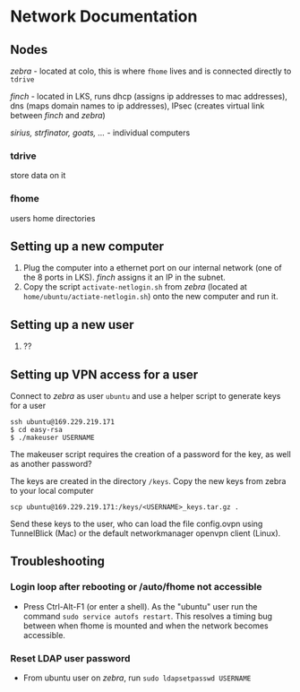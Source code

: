 # Network Documentation

## Nodes

*zebra* - located at colo, this is where `fhome` lives and is connected directly to `tdrive`

*finch* - located in LKS, runs dhcp (assigns ip addresses to mac addresses), dns (maps domain names to ip addresses), IPsec (creates virtual link between *finch* and *zebra*)

*sirius, strfinator, goats, ...* - individual computers

### tdrive

store data on it

### fhome

users home directories

## Setting up a new computer

1. Plug the computer into a ethernet port on our internal network (one of the 8 ports in LKS). *finch* assigns it an IP in the subnet.
2. Copy the script `activate-netlogin.sh` from *zebra* (located at `home/ubuntu/actiate-netlogin.sh`) onto the new computer and run it.

## Setting up a new user

1. ??

## Setting up VPN access for a user

Connect to *zebra* as user `ubuntu` and use a helper script to generate keys for a user 

```
ssh ubuntu@169.229.219.171
$ cd easy-rsa
$ ./makeuser USERNAME
```

The makeuser script requires the creation of a password for the key, as well as another password?

The keys are created in the directory `/keys`. Copy the new keys from zebra to your local computer

```scp ubuntu@169.229.219.171:/keys/<USERNAME>_keys.tar.gz .```

Send these keys to the user, who can load the file config.ovpn using TunnelBlick (Mac) or the default networkmanager openvpn client (Linux).

## Troubleshooting

### Login loop after rebooting or /auto/fhome not accessible

* Press Ctrl-Alt-F1 (or enter a shell). As the "ubuntu" user run the command `sudo service autofs restart`. This resolves a timing bug between when fhome is mounted and when the network becomes accessible.

### Reset LDAP user password

* From ubuntu user on *zebra*, run `sudo ldapsetpasswd USERNAME`
